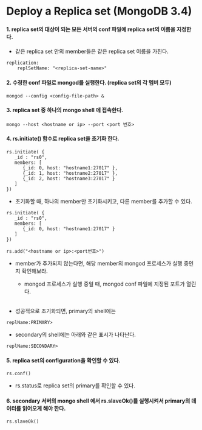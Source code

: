 # Deploy a Replica set (MongoDB 3.4)


#### 1. replica set의 대상이 되는 모든 서버의 conf 파일에 replica set의 이름을 지정한다.

  + 같은 replica set 안의 member들은 같은 replica set 이름을 가진다.

```
replication:
    replSetName: "<replica-set-name>"
```

#### 2. 수정한 conf 파일로 mongod를 실행한다. (replica set의 각 멤버 모두)

```
mongod --config <config-file-path> &
```

#### 3. replica set 중 하나의 mongo shell 에 접속한다.

```
mongo --host <hostname or ip> --port <port 번호>
```

#### 4. rs.initiate() 함수로 replica set을 초기화 한다.

```
rs.initiate( {
   _id : "rs0",
   members: [
      {_id: 0, host: "hostname1:27017" },
      {_id: 1, host: "hostname2:27017" },
      {_id: 2, host: "hostname3:27017" }
   ]
})
```

* 초기화할 때, 하나의 member만 초기화시키고, 다른 member를 추가할 수 있다.

```
rs.initiate( {
   _id : "rs0",
   members: [
      {_id: 0, host: "hostname1:27017" }
   ]
})
```

```
rs.add("<hostname or ip>:<port번호>")
```

- member가 추가되지 않는다면, 해당 member의 mongod 프로세스가 실행 중인지 확인해보라.
  + mongod 프로세스가 실행 중일 때, mongod conf 파일에 지정된 포트가 열린다.
  <br>

- 성공적으로 초기화되면, primary의 shell에는

```
replName:PRIMARY>
```

- secondary의 shell에는 아래와 같은 표시가 나타난다.

```
replName:SECONDARY>
```

#### 5. replica set의 configuration을 확인할 수 있다.

```
rs.conf()
```

- rs.status로 replica set의 primary를 확인할 수 있다.

#### 6. secondary 서버의 mongo shell 에서 rs.slaveOk()를 실행시켜서 primary의 데이터를 읽어오게 해야 한다.

```
rs.slaveOk()
```
